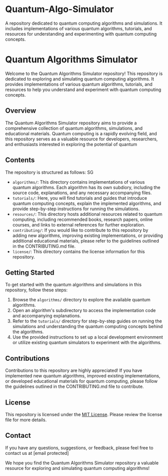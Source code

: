 # Quantum-Algo-Simulator
A repository dedicated to quantum computing algorithms and simulations. It includes implementations of various quantum algorithms, tutorials, and resources for understanding and experimenting with quantum computing concepts.

# Quantum Algorithms Simulator

Welcome to the Quantum Algorithms Simulator repository! This repository is dedicated to exploring and simulating quantum computing algorithms. It provides implementations of various quantum algorithms, tutorials, and resources to help you understand and experiment with quantum computing concepts.

## Overview

The Quantum Algorithms Simulator repository aims to provide a comprehensive collection of quantum algorithms, simulations, and educational materials. Quantum computing is a rapidly evolving field, and this repository serves as a valuable resource for developers, researchers, and enthusiasts interested in exploring the potential of quantum

## Contents

The repository is structured as follows:
SG
- `algorithms/`: This directory contains implementations of various quantum algorithms. Each algorithm has its own subdiory, including the source code, explanations, and any necessary accompanying files.
- `tutorials/`: Here, you will find tutorials and guides that introduce quantum computing concepts, explain the implemented algorithms, and provide step-by-step instructions for running the simulations.
- `resources/`: This directory hosts additional resources related to quantum computing, including recommended books, research papers, online courses, and links to external references for further exploration.
- `contributing/`: If you would like to contribute to this repository by adding new algorithms, improving existing implementations, or providing additional educational materials, please refer to the guidelines outlined in the CONTRIBUTING.md file.
- `license/`: This directory contains the license information for this repository.

## Getting Started

To get started with the quantum algorithms and simulations in this repository, follow these steps:

1. Browse the `algorithms/` directory to explore the available quantum algorithms.
2. Open an algorithm's subdirectory to access the implementation code and accompanying explanations.
3. Refer to the `tutorials/` directory for step-by-step guides on running the simulations and understanding the quantum computing concepts behind the algorithms.
4. Use the provided instructions to set up a local development environment or utilize existing quantum simulators to experiment with the algorithms.

## Contributions

Contributions to this repository are highly appreciated! If you have implemented new quantum algorithms, improved existing implementations, or developed educational materials for quantum computing, please follow the guidelines outlined in the CONTRIBUTING.md file to contribute.

## License

This repository is licensed under the [MIT License](license/LICENSE.md). Please review the license file for more details.

## Contact

If you have any questions, suggestions, or feedback, please feel free to contact us at [email protected]

We hope you find the Quantum Algorithms Simulator repository a valuable resource for exploring and simulating quantum computing algorithms!
